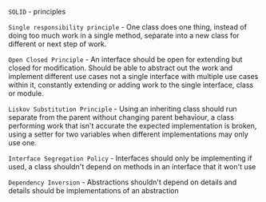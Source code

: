 `SOLID` - principles

`Single responsibility principle` - One class does one thing, instead of doing too much work in a single method, separate into a new class for different or next step of work.

`Open Closed Principle` - An interface should be open for extending but closed for modification. Should be able to abstract out the work and implement different use cases not a single interface with multiple use cases within it, constantly extending or adding work to the single interface, class or module.

`Liskov Substitution Principle` - Using an inheriting class should run separate from the parent without changing parent behaviour, a class performing work that isn't accurate the expected implementation is broken, using a setter for two variables when different implementations may only use one.

`Interface Segregation Policy` - Interfaces should only be implementing if used, a class shouldn't depend on methods in an interface that it won't use

`Dependency Inversion` - Abstractions shouldn't depend on details and details should be implementations of an abstraction
